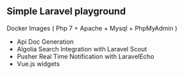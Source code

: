 ## Simple Laravel playground 

Docker Images ( Php 7 + Apache + Mysql + PhpMyAdmin )

- Api Doc Generation
- Algolia Search Integration with Laravel Scout
- Pusher Real Time Notification with LaravelEcho
- Vue.js widgets
